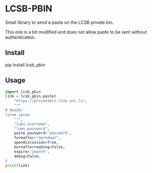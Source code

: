 # LCSB-PBIN

Small library to send a paste on the LCSB private bin.

This one is a bit modified and does not allow paste to be sent without authentication.

## Install 

pip install lcsb_pbin

## Usage

```python
import lcsb_pbin
link = lcsb_pbin.paste(
    "https://privatebin.lcsb.uni.lu",
    """
# Header
lorem ipsum
    """,
    "lums-username",
    "lums-password",
    paste_password='passw0rd',
    formatter="markdown",
    opendiscussion=True,
    burnafterreading=False,
    expire="1month",
    debug=False,
)
print(link)
```